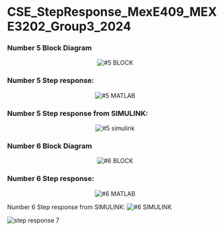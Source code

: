 # CSE_StepResponse_MexE409_MEXE3202_Group3_2024

### **Number 5 Block Diagram**
<div align="center">
  
![#5 BLOCK](https://github.com/KanFudz/CSE_StepResponse_MexE409_MEXE3202_Group3_2024/assets/157782959/6be4c2b6-9893-4948-b911-5bcfbb1b96be)

</div>

### **Number 5 Step response:**
<div align="center">
  
![#5 MATLAB](https://github.com/KanFudz/CSE_StepResponse_MexE409_MEXE3202_Group3_2024/assets/157782959/036efedf-d3d6-4a9d-860c-927308125fb0)

</div>

### **Number 5 Step response from SIMULINK:**
<div align="center">
  
![#5 simulink](https://github.com/KanFudz/CSE_StepResponse_MexE409_MEXE3202_Group3_2024/assets/157782959/c9762dfa-c1ee-4c4e-84de-307606850c67)

</div>

### **Number 6 Block Diagram**
<div align="center">
  
![#6 BLOCK](https://github.com/KanFudz/CSE_StepResponse_MexE409_MEXE3202_Group3_2024/assets/157782959/737a8e28-ec6a-455c-825e-712a10b62b95)

</div>

### **Number 6 Step response:**
<div align="center">
  
![#6 MATLAB](https://github.com/KanFudz/CSE_StepResponse_MexE409_MEXE3202_Group3_2024/assets/157782959/b1fe6a48-3cfa-4654-ac43-d1cf4f8f07d1)

</div>

Number 6 Step response from SIMULINK:
![#6 SIMULINK](https://github.com/KanFudz/CSE_StepResponse_MexE409_MEXE3202_Group3_2024/assets/157782959/4750f88d-9488-451d-a526-f8bd13a8fc74)


![step response 7](https://github.com/KanFudz/CSE_StepResponse_MexE409_MEXE3202_Group3_2024/assets/157684612/4b6d1a15-7803-4dcd-9a31-eb250cbdfaec)
